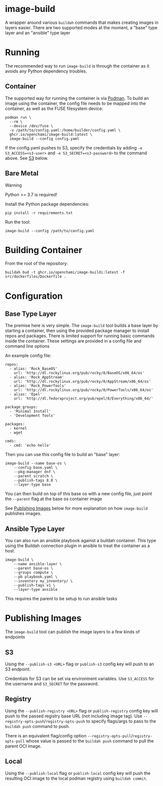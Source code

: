 # image-build

A wrapper around various `buildah` commands that makes creating images in layers easier.
There are two supported modes at the moment, a "base" type layer and an "ansible" type layer

# Running

The recommended way to run `image-build` is through the container as it avoids any Python dependency troubles.

## Container

The supported way for running the container is via [Podman](https://podman.io/).
To build an image using the container, the config file needs to be mapped into the container, as well as the FUSE filesystem device:

```
podman run \
  --rm \
  --device /dev/fuse \
  -v /path/to/config.yaml:/home/builder/config.yaml \
  ghcr.io/openchami/image-build:latest \
  image-build --config config.yaml
```

If the config.yaml pushes to S3, specify the credentials by adding `-e S3_ACCESS=<s3-user>` and `-e S3_SECRET=<s3-password>` to the command above. See [S3](#s3) below.

## Bare Metal

> [!WARNING]
> Python >= 3.7 is required!

Install the Python package dependencies:
```
pip install -r requirements.txt
```

Run the tool:
```
image-build --config /path/to/config.yaml
```

# Building Container

From the root of the repository:
```
buildah bud -t ghcr.io/openchami/image-buildi:latest -f src/dockerfiles/Dockerfile .
```

# Configuration

## Base Type Layer

The premise here is very simple. The `image-build` tool builds a base layer by starting a container, then using the provided package manager to install repos and packages. There is limited support for running basic commands inside the container. These settings are provided in a config file and command line options

An example config file:
```
repos:
  - alias: 'Rock_BaseOS'
    url: 'http://dl.rockylinux.org/pub/rocky/8/BaseOS/x86_64/os'
  - alias: 'Rock_AppStream'
    url: 'http://dl.rockylinux.org/pub/rocky/8/AppStream/x86_64/os'
  - alias: 'Rock_PowerTools'
    url: 'http://dl.rockylinux.org/pub/rocky/8/PowerTools/x86_64/os'
  - alias: 'Epel'
    url: 'http://dl.fedoraproject.org/pub/epel/8/Everything/x86_64/'

package_groups:
  - 'Minimal Install'
  - 'Development Tools'

packages:
  - kernel
  - wget

cmds:
  - cmd: 'echo hello'
```

Then you can use this config file to build an "base" layer:
```
image-build --name base-os \
    --config base.yaml \
    --pkg-manager dnf \
    --parent scratch \
    --publish-tags 8.8 \
    --layer-type base
```

You can then build on top of this base os with a new config file, just point the `--parent` flag at the base os container image

See [Publishing Images](#publishing-images) below for more explanation on how `image-build` publishes images.


## Ansible Type Layer

You can also run an ansible playbook against a buildah container. This type using the Buildah connection plugin in ansible to treat the container as a host.
```
image-build \
    --name ansible-layer \
    --parent base-os \
    --groups compute \
    --pb playbook.yaml \
    --inventory my_inventory/ \
    --publish-tags v1 \
    --layer-type ansible
```

This requires the parent to be setup to run ansible tasks


# Publishing Images

The `image-build` tool can publish the image layers to a few kinds of endpoints

## S3

Using the `--publish-s3 <URL>` flag or `publish-s3` config key will push to an S3 endpoint.

Credentials for S3 can be set via environment variables. Use `S3_ACCESS` for the username and `S3_SECRET` for the password.

## Registry

Using the `--publish-registry <URL>` flag or `publish-registry` config key will push to the passed registry base URL (not including image tag). Use `--registry-opts-push`/`registry-opts-push` to specify flags/args to pass to the `buildah push` command to push.

There is an equivalent flag/config option `--registry-opts-pull`/`registry-opts-pull` whose value is passed to the `buildah push` command to pull the parent OCI image.

## Local

Using the `--publish-local` flag or `publish-local` config key will push the resulting OCI image to the local podman registry using `buildah commit`.
